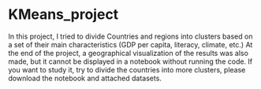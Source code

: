 # KMeans_project
In this project, I tried to divide Countries and regions into clusters based on a set of their main characteristics (GDP per capita, literacy, climate, etc.)
At the end of the project, a geographical visualization of the results was also made, but it cannot be displayed in a notebook without running the code. If you want to study it, try to divide the countries into more clusters, please download the notebook and attached datasets.
